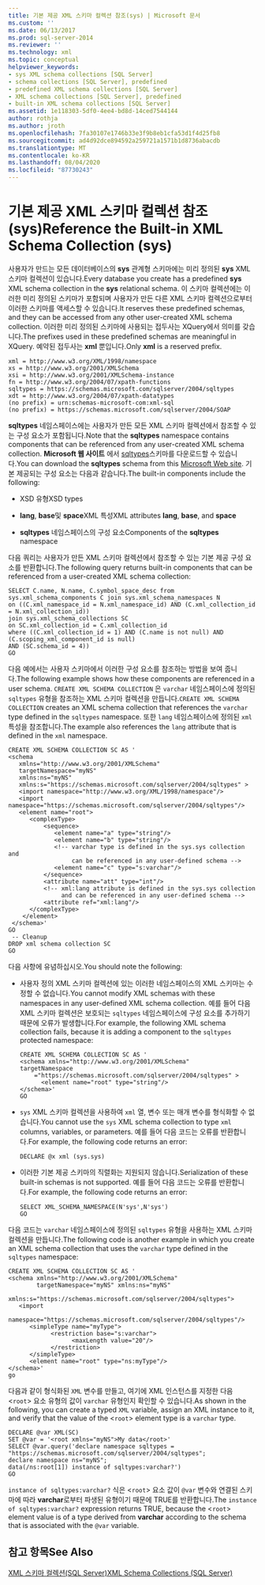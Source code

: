 ```yaml
---
title: 기본 제공 XML 스키마 컬렉션 참조(sys) | Microsoft 문서
ms.custom: ''
ms.date: 06/13/2017
ms.prod: sql-server-2014
ms.reviewer: ''
ms.technology: xml
ms.topic: conceptual
helpviewer_keywords:
- sys XML schema collections [SQL Server]
- schema collections [SQL Server], predefined
- predefined XML schema collections [SQL Server]
- XML schema collections [SQL Server], predefined
- built-in XML schema collections [SQL Server]
ms.assetid: 1e118303-5df0-4ee4-bd8d-14ced7544144
author: rothja
ms.author: jroth
ms.openlocfilehash: 7fa30107e1746b33e3f9b8eb1cfa53d1f4d25fb8
ms.sourcegitcommit: ad4d92dce894592a259721a1571b1d8736abacdb
ms.translationtype: MT
ms.contentlocale: ko-KR
ms.lasthandoff: 08/04/2020
ms.locfileid: "87730243"
---
```

# <a name="reference-the-built-in-xml-schema-collection-sys"></a><span data-ttu-id="7ee88-102">기본 제공 XML 스키마 컬렉션 참조(sys)</span><span class="sxs-lookup"><span data-stu-id="7ee88-102">Reference the Built-in XML Schema Collection (sys)</span></span>
  <span data-ttu-id="7ee88-103">사용자가 만드는 모든 데이터베이스의 **sys** 관계형 스키마에는 미리 정의된 **sys** XML 스키마 컬렉션이 있습니다.</span><span class="sxs-lookup"><span data-stu-id="7ee88-103">Every database you create has a predefined **sys** XML schema collection in the **sys** relational schema.</span></span> <span data-ttu-id="7ee88-104">이 스키마 컬렉션에는 이러한 미리 정의된 스키마가 포함되며 사용자가 만든 다른 XML 스키마 컬렉션으로부터 이러한 스키마를 액세스할 수 있습니다.</span><span class="sxs-lookup"><span data-stu-id="7ee88-104">It reserves these predefined schemas, and they can be accessed from any other user-created XML schema collection.</span></span> <span data-ttu-id="7ee88-105">이러한 미리 정의된 스키마에 사용되는 접두사는 XQuery에서 의미를 갖습니다.</span><span class="sxs-lookup"><span data-stu-id="7ee88-105">The prefixes used in these predefined schemas are meaningful in XQuery.</span></span> <span data-ttu-id="7ee88-106">예약된 접두사는 **xml** 뿐입니다.</span><span class="sxs-lookup"><span data-stu-id="7ee88-106">Only **xml** is a reserved prefix.</span></span>  
  
```  
xml = http://www.w3.org/XML/1998/namespace  
xs = http://www.w3.org/2001/XMLSchema  
xsi = http://www.w3.org/2001/XMLSchema-instance  
fn = http://www.w3.org/2004/07/xpath-functions  
sqltypes = https://schemas.microsoft.com/sqlserver/2004/sqltypes  
xdt = http://www.w3.org/2004/07/xpath-datatypes  
(no prefix) = urn:schemas-microsoft-com:xml-sql  
(no prefix) = https://schemas.microsoft.com/sqlserver/2004/SOAP  
```  
  
 <span data-ttu-id="7ee88-107">**sqltypes** 네임스페이스에는 사용자가 만든 모든 XML 스키마 컬렉션에서 참조할 수 있는 구성 요소가 포함됩니다.</span><span class="sxs-lookup"><span data-stu-id="7ee88-107">Note that the **sqltypes** namespace contains components that can be referenced from any user-created XML schema collection.</span></span> <span data-ttu-id="7ee88-108">**Microsoft 웹 사이트** 에서 [sqltypes](https://go.microsoft.com/fwlink/?linkid=31850)스키마를 다운로드할 수 있습니다.</span><span class="sxs-lookup"><span data-stu-id="7ee88-108">You can download the **sqltypes** schema from this [Microsoft Web site](https://go.microsoft.com/fwlink/?linkid=31850).</span></span> <span data-ttu-id="7ee88-109">기본 제공되는 구성 요소는 다음과 같습니다.</span><span class="sxs-lookup"><span data-stu-id="7ee88-109">The built-in components include the following:</span></span>  
  
-   <span data-ttu-id="7ee88-110">XSD 유형</span><span class="sxs-lookup"><span data-stu-id="7ee88-110">XSD types</span></span>  
  
-   <span data-ttu-id="7ee88-111">**lang**, **base**및 **space**XML 특성</span><span class="sxs-lookup"><span data-stu-id="7ee88-111">XML attributes **lang**, **base**, and **space**</span></span>  
  
-   <span data-ttu-id="7ee88-112">**sqltypes** 네임스페이스의 구성 요소</span><span class="sxs-lookup"><span data-stu-id="7ee88-112">Components of the **sqltypes** namespace</span></span>  
  
 <span data-ttu-id="7ee88-113">다음 쿼리는 사용자가 만든 XML 스키마 컬렉션에서 참조할 수 있는 기본 제공 구성 요소를 반환합니다.</span><span class="sxs-lookup"><span data-stu-id="7ee88-113">The following query returns built-in components that can be referenced from a user-created XML schema collection:</span></span>  
  
```  
SELECT C.name, N.name, C.symbol_space_desc from sys.xml_schema_components C join sys.xml_schema_namespaces N  
on ((C.xml_namespace_id = N.xml_namespace_id) AND (C.xml_collection_id = N.xml_collection_id))  
join sys.xml_schema_collections SC  
on SC.xml_collection_id = C.xml_collection_id  
where ((C.xml_collection_id = 1) AND (C.name is not null) AND (C.scoping_xml_component_id is null)   
AND (SC.schema_id = 4))  
GO  
```  
  
 <span data-ttu-id="7ee88-114">다음 예에서는 사용자 스키마에서 이러한 구성 요소를 참조하는 방법을 보여 줍니다.</span><span class="sxs-lookup"><span data-stu-id="7ee88-114">The following example shows how these components are referenced in a user schema.</span></span> <span data-ttu-id="7ee88-115">`CREATE XML SCHEMA COLLECTION` 은 `varchar` 네임스페이스에 정의된 `sqltypes` 유형을 참조하는 XML 스키마 컬렉션을 만듭니다.</span><span class="sxs-lookup"><span data-stu-id="7ee88-115">`CREATE XML SCHEMA COLLECTION` creates an XML schema collection that references the `varchar` type defined in the `sqltypes` namespace.</span></span> <span data-ttu-id="7ee88-116">또한 `lang` 네임스페이스에 정의된 `xml` 특성을 참조합니다.</span><span class="sxs-lookup"><span data-stu-id="7ee88-116">The example also references the `lang` attribute that is defined in the `xml` namespace.</span></span>  
  
```  
CREATE XML SCHEMA COLLECTION SC AS '  
<schema   
   xmlns="http://www.w3.org/2001/XMLSchema"   
   targetNamespace="myNS"  
   xmlns:ns="myNS"  
   xmlns:s="https://schemas.microsoft.com/sqlserver/2004/sqltypes" >   
   <import namespace="http://www.w3.org/XML/1998/namespace"/>  
   <import namespace="https://schemas.microsoft.com/sqlserver/2004/sqltypes"/>  
   <element name="root">  
      <complexType>  
          <sequence>  
             <element name="a" type="string"/>  
             <element name="b" type="string"/>  
             <!-- varchar type is defined in the sys.sys collection and   
                  can be referenced in any user-defined schema -->  
             <element name="c" type="s:varchar"/>  
          </sequence>  
          <attribute name="att" type="int"/>  
          <!-- xml:lang attribute is defined in the sys.sys collection   
               and can be referenced in any user-defined schema -->  
          <attribute ref="xml:lang"/>  
      </complexType>  
    </element>  
 </schema>'  
GO  
 -- Cleanup  
DROP xml schema collection SC   
GO  
```  
  
 <span data-ttu-id="7ee88-117">다음 사항에 유념하십시오.</span><span class="sxs-lookup"><span data-stu-id="7ee88-117">You should note the following:</span></span>  
  
-   <span data-ttu-id="7ee88-118">사용자 정의 XML 스키마 컬렉션에 있는 이러한 네임스페이스의 XML 스키마는 수정할 수 없습니다.</span><span class="sxs-lookup"><span data-stu-id="7ee88-118">You cannot modify XML schemas with these namespaces in any user-defined XML schema collection.</span></span> <span data-ttu-id="7ee88-119">예를 들어 다음 XML 스키마 컬렉션은 보호되는 `sqltypes` 네임스페이스에 구성 요소를 추가하기 때문에 오류가 발생합니다.</span><span class="sxs-lookup"><span data-stu-id="7ee88-119">For example, the following XML schema collection fails, because it is adding a component to the `sqltypes` protected namespace:</span></span>  
  
    ```  
    CREATE XML SCHEMA COLLECTION SC AS '  
    <schema xmlns="http://www.w3.org/2001/XMLSchema"   
    targetNamespace    
        ="https://schemas.microsoft.com/sqlserver/2004/sqltypes" >   
          <element name="root" type="string"/>  
    </schema>'  
    GO  
    ```  
  
-   <span data-ttu-id="7ee88-120">`sys` XML 스키마 컬렉션을 사용하여 `xml` 열, 변수 또는 매개 변수를 형식화할 수 없습니다.</span><span class="sxs-lookup"><span data-stu-id="7ee88-120">You cannot use the `sys` XML schema collection to type `xml` columns, variables, or parameters.</span></span> <span data-ttu-id="7ee88-121">예를 들어 다음 코드는 오류를 반환합니다.</span><span class="sxs-lookup"><span data-stu-id="7ee88-121">For example, the following code returns an error:</span></span>  
  
    ```  
    DECLARE @x xml (sys.sys)  
    ```  
  
-   <span data-ttu-id="7ee88-122">이러한 기본 제공 스키마의 직렬화는 지원되지 않습니다.</span><span class="sxs-lookup"><span data-stu-id="7ee88-122">Serialization of these built-in schemas is not supported.</span></span> <span data-ttu-id="7ee88-123">예를 들어 다음 코드는 오류를 반환합니다.</span><span class="sxs-lookup"><span data-stu-id="7ee88-123">For example, the following code returns an error:</span></span>  
  
    ```  
    SELECT XML_SCHEMA_NAMESPACE(N'sys',N'sys')  
    GO  
    ```  
  
 <span data-ttu-id="7ee88-124">다음 코드는 `varchar` 네임스페이스에 정의된 `sqltypes` 유형을 사용하는 XML 스키마 컬렉션을 만듭니다.</span><span class="sxs-lookup"><span data-stu-id="7ee88-124">The following code is another example in which you create an XML schema collection that uses the `varchar` type defined in the `sqltypes` namespace:</span></span>  
  
```  
CREATE XML SCHEMA COLLECTION SC AS '  
<schema xmlns="http://www.w3.org/2001/XMLSchema"   
        targetNamespace="myNS" xmlns:ns="myNS"  
        xmlns:s="https://schemas.microsoft.com/sqlserver/2004/sqltypes">  
   <import     
     namespace="https://schemas.microsoft.com/sqlserver/2004/sqltypes"/>  
      <simpleType name="myType">  
            <restriction base="s:varchar">  
                  <maxLength value="20"/>  
            </restriction>  
      </simpleType>  
      <element name="root" type="ns:myType"/>  
</schema>'  
go  
```  
  
 <span data-ttu-id="7ee88-125">다음과 같이 형식화된 `XML` 변수를 만들고, 여기에 XML 인스턴스를 지정한 다음 <`root`> 요소 유형의 값이 `varchar` 유형인지 확인할 수 있습니다.</span><span class="sxs-lookup"><span data-stu-id="7ee88-125">As shown in the following, you can create a typed `XML` variable, assign an XML instance to it, and verify that the value of the <`root`> element type is a `varchar` type.</span></span>  
  
```  
DECLARE @var XML(SC)  
SET @var = '<root xmlns="myNS">My data</root>'  
SELECT @var.query('declare namespace sqltypes = "https://schemas.microsoft.com/sqlserver/2004/sqltypes";  
declare namespace ns="myNS";   
data(/ns:root[1]) instance of sqltypes:varchar?')  
GO  
```  
  
 <span data-ttu-id="7ee88-126">`instance of sqltypes:varchar?` 식은 <`root`> 요소 값이 `@var` 변수와 연결된 스키마에 따라 **varchar**로부터 파생된 유형이기 때문에 TRUE를 반환합니다.</span><span class="sxs-lookup"><span data-stu-id="7ee88-126">The `instance of sqltypes:varchar?` expression returns TRUE, because the <`root`> element value is of a type derived from **varchar** according to the schema that is associated with the `@var` variable.</span></span>  
  
## <a name="see-also"></a><span data-ttu-id="7ee88-127">참고 항목</span><span class="sxs-lookup"><span data-stu-id="7ee88-127">See Also</span></span>  
 [<span data-ttu-id="7ee88-128">XML 스키마 컬렉션&#40;SQL Server&#41;</span><span class="sxs-lookup"><span data-stu-id="7ee88-128">XML Schema Collections &#40;SQL Server&#41;</span></span>](xml-schema-collections-sql-server.md)  
  
  
